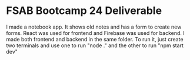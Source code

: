 # FSAB Bootcamp 24 Deliverable 

I made a notebook app. It shows old notes and has a form to create new forms.
React was used for frontend and Firebase was used for backend.
I made both frontend and backend in the same folder. 
To run it, just create two terminals and use one to run "node ." and the other to run "npm start dev"
